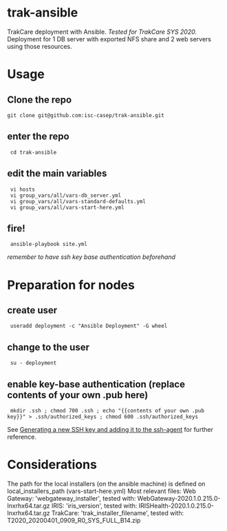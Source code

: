 # trak-ansible
TrakCare deployment with Ansible. 
*Tested for TrakCare SYS 2020.*
Deployment for 1 DB server with exported NFS share and 2 web servers using those resources.

# Usage

## Clone the repo

 ```
git clone git@github.com:isc-casep/trak-ansible.git
```

## enter the repo
```
 cd trak-ansible
```

## edit the main variables 
```
 vi hosts
 vi group_vars/all/vars-db_server.yml
 vi group_vars/all/vars-standard-defaults.yml
 vi group_vars/all/vars-start-here.yml
```
## fire!
```
 ansible-playbook site.yml
```
*remember to have ssh key base authentication beforehand*

# Preparation for nodes

## create user
```
 useradd deployment -c "Ansible Deployment" -G wheel
```
## change to the user
```
 su - deployment 
```
## enable key-base authentication (replace contents of your own .pub here)
```
 mkdir .ssh ; chmod 700 .ssh ; echo "{{contents of your own .pub key}}" > .ssh/authorized_keys ; chmod 600 .ssh/authorized_keys
```
See [Generating a new SSH key and adding it to the ssh-agent](https://help.github.com/en/github/authenticating-to-github/generating-a-new-ssh-key-and-adding-it-to-the-ssh-agent) for further reference.

# Considerations
The path for the local installers (on the ansible machine) is defined on local_installers_path (vars-start-here.yml)
Most relevant files: 
Web Gateway: 'webgateway_installer', tested with: WebGateway-2020.1.0.215.0-lnxrhx64.tar.gz
IRIS: 'iris_version', tested with: IRISHealth-2020.1.0.215.0-lnxrhx64.tar.gz
TrakCare: 'trak_installer_filename', tested with: T2020_20200401_0909_R0_SYS_FULL_B14.zip

